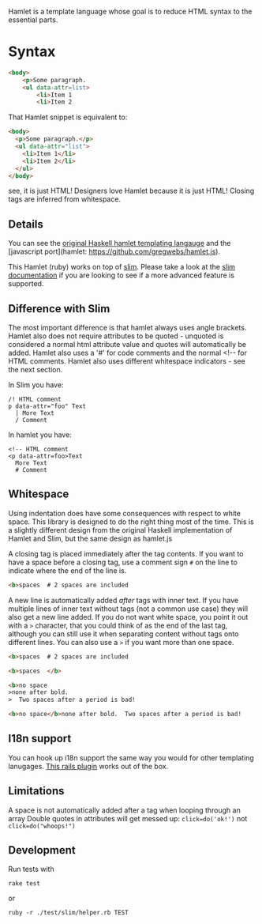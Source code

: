 Hamlet is a template language whose goal is to reduce HTML syntax to the essential parts.

# Syntax

``` html
<body>
    <p>Some paragraph.
    <ul data-attr=list>
        <li>Item 1
        <li>Item 2
```

That Hamlet snippet is equivalent to:

``` html
<body>
  <p>Some paragraph.</p>
  <ul data-attr="list">
    <li>Item 1</li>
    <li>Item 2</li>
  </ul>
</body>
```

see, it is just HTML! Designers love Hamlet because it is just HTML! Closing tags are inferred from whitespace.

## Details

You can see the [original Haskell hamlet templating langauge](http://www.yesodweb.com/book/shakespearean-templates) and the
[javascript port](hamlet: https://github.com/gregwebs/hamlet.js).

This Hamlet (ruby) works on top of [slim](https://github.com/stonean/slim/). Please take a look at the [slim documentation](http://slim-lang.com) if you are looking to see if a more advanced feature is supported.

## Difference with Slim

The most important difference is that hamlet always uses angle brackets. Hamlet also does not require attributes to be quoted - unquoted is considered a normal html attribute value and quotes will automatically be added. Hamlet also uses a '#' for code comments and the normal <!-- for HTML comments. Hamlet also uses different whitespace indicators - see the next section.

In Slim you have:

    /! HTML comment
    p data-attr="foo" Text
      | More Text
      / Comment

In hamlet you have:

    <!-- HTML comment
    <p data-attr=foo>Text
      More Text
      # Comment

## Whitespace

Using indentation does have some consequences with respect to white space. This library is designed to do the right thing most of the time. This is a slightly different design from the original Haskell implementation of Hamlet and Slim, but the same design as hamlet.js

A closing tag is placed immediately after the tag contents. If you want to have a space before a closing tag, use a comment sign `#` on the line to indicate where the end of the line is.

``` html
<b>spaces  # 2 spaces are included

```

A new line is automatically added *after* tags with inner text. If you have multiple lines of inner text without tags (not a common use case) they will also get a new line added. If you do not want white space, you point it out with a `>` character, that you could think of as the end of the last tag, although you can still use it when separating content without tags onto different lines. You can also use a `>` if you want more than one space.

``` html
<b>spaces  # 2 spaces are included
```

``` html
<b>spaces  </b>
```

``` html
<b>no space
>none after bold.
>  Two spaces after a period is bad!
```

``` html
<b>no space</b>none after bold.  Two spaces after a period is bad!
```

## I18n support

You can hook up i18n support the same way you would for other templating lanugages.
[This rails plugin](https://github.com/grosser/gettext_i18n_rails) works out of the box.

## Limitations

A space is not automatically added after a tag when looping through an array
Double quotes in attributes will get messed up: `click=do('ok!')` not `click=do("whoops!")`

## Development

Run tests with

    rake test

or

    ruby -r ./test/slim/helper.rb TEST

